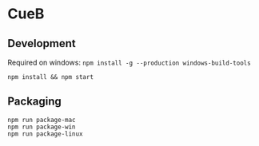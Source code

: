 # CueB

## Development


Required on windows: `npm install -g --production windows-build-tools`
```
npm install && npm start
```

## Packaging
```
npm run package-mac
npm run package-win
npm run package-linux
```